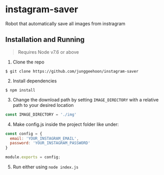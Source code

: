 # instagram-saver

Robot that automatically save all images from instragram

## Installation and Running
> Requires Node v7.6 or above

1. Clone the repo
```
$ git clone https://github.com/junggeehoon/instagram-saver
```
2. Install dependencies
```
$ npm install
```
3. Change the download path by setting `IMAGE_DIRECTORY` with a relative path 
to your desired location
```javascript
const IMAGE_DIRECTORY = './img'
```
4. Make config.js inside the project folder like under:
```javascript
const config = {
  email: 'YOUR_INSTAGRAM_EMAIL',
  password: 'YOUR_INSTAGRAM_PASSWORD'
}

module.exports = config;
```
5. Run either using `node index.js`
